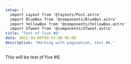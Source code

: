 ```yaml
---
setup: |
  import Layout from '@layouts/Post.astro'
  import BlueBox from '@components/BlueBox.astro'
  import YellowBox from '@components/YellowBox.astro'
  import STweet from '@components/STweet.astro'
title: "Test of five #6"
date: 2022-04-06T09:55:00-05:00
description: "Working with pagination, test #6."
---
```


This will be test of five #6.
